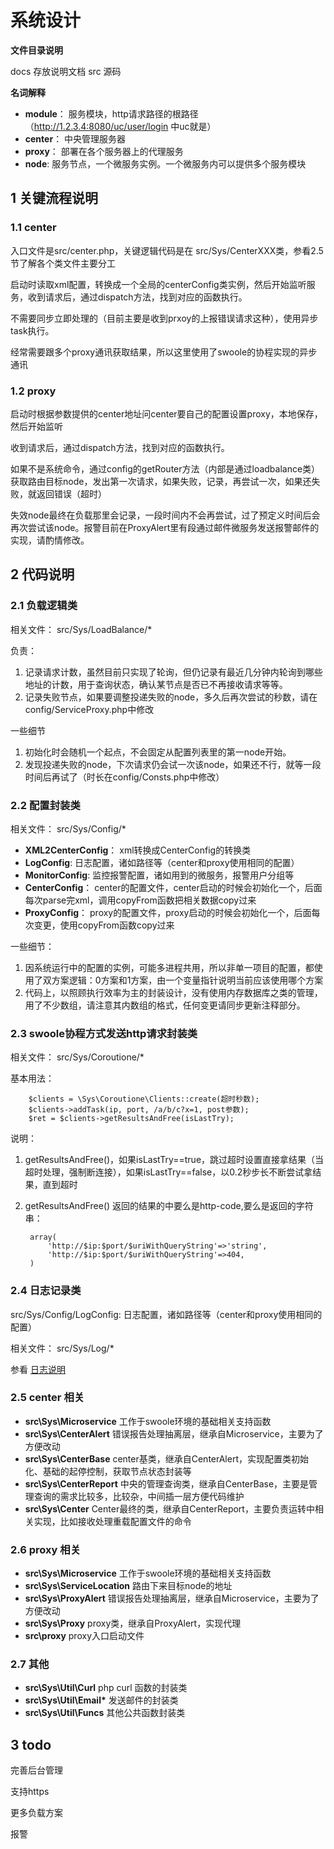 # 系统设计

**文件目录说明**

docs 存放说明文档
src  源码

**名词解释**

- **module**： 服务模块，http请求路径的根路径（http://1.2.3.4:8080/uc/user/login 中uc就是）
- **center**： 中央管理服务器
- **proxy**： 部署在各个服务器上的代理服务
- **node**: 服务节点，一个微服务实例。一个微服务内可以提供多个服务模块

## 1 关键流程说明

### 1.1 center

入口文件是src/center.php，关键逻辑代码是在 src/Sys/CenterXXX类，参看2.5节了解各个类文件主要分工

启动时读取xml配置，转换成一个全局的centerConfig类实例，然后开始监听服务，收到请求后，通过dispatch方法，找到对应的函数执行。

不需要同步立即处理的（目前主要是收到prxoy的上报错误请求这种），使用异步task执行。

经常需要跟多个proxy通讯获取结果，所以这里使用了swoole的协程实现的异步通讯

### 1.2 proxy

启动时根据参数提供的center地址问center要自己的配置设置proxy，本地保存，然后开始监听

收到请求后，通过dispatch方法，找到对应的函数执行。

如果不是系统命令，通过config的getRouter方法（内部是通过loadbalance类）获取路由目标node，发出第一次请求，如果失败，记录，再尝试一次，如果还失败，就返回错误（超时）

失效node最终在负载那里会记录，一段时间内不会再尝试，过了预定义时间后会再次尝试该node。报警目前在ProxyAlert里有段通过邮件微服务发送报警邮件的实现，请酌情修改。

## 2 代码说明

### 2.1 负载逻辑类

相关文件： src/Sys/LoadBalance/*

负责：

1. 记录请求计数，虽然目前只实现了轮询，但仍记录有最近几分钟内轮询到哪些地址的计数，用于查询状态，确认某节点是否已不再接收请求等等。
2. 记录失败节点，如果要调整投递失败的node，多久后再次尝试的秒数，请在config/ServiceProxy.php中修改

一些细节

1. 初始化时会随机一个起点，不会固定从配置列表里的第一node开始。
2. 发现投递失败的node，下次请求仍会试一次该node，如果还不行，就等一段时间后再试了（时长在config/Consts.php中修改）

### 2.2 配置封装类

相关文件： src/Sys/Config/*

- **XML2CenterConfig**： xml转换成CenterConfig的转换类
- **LogConfig**: 日志配置，诸如路径等（center和proxy使用相同的配置）
- **MonitorConfig**: 监控报警配置，诸如用到的微服务，报警用户分组等
- **CenterConfig**： center的配置文件，center启动的时候会初始化一个，后面每次parse完xml，调用copyFrom函数把相关数据copy过来
- **ProxyConfig**： proxy的配置文件，proxy启动的时候会初始化一个，后面每次变更，使用copyFrom函数copy过来

一些细节：

1. 因系统运行中的配置的实例，可能多进程共用，所以非单一项目的配置，都使用了双方案逻辑：0方案和1方案，由一个变量指针说明当前应该使用哪个方案
2. 代码上，以照顾执行效率为主的封装设计，没有使用内存数据库之类的管理，用了不少数组，请注意其内数组的格式，任何变更请同步更新注释部分。

### 2.3 swoole协程方式发送http请求封装类

相关文件： src/Sys/Coroutione/* 

基本用法：

		$clients = \Sys\Coroutione\Clients::create(超时秒数);
        $clients->addTask(ip, port, /a/b/c?x=1, post参数);
        $ret = $clients->getResultsAndFree(isLastTry);

说明：

1. getResultsAndFree()，如果isLastTry==true，跳过超时设置直接拿结果（当超时处理，强制断连接），如果isLastTry==false，以0.2秒步长不断尝试拿结果，直到超时
2. getResultsAndFree() 返回的结果的中要么是http-code,要么是返回的字符串：

		array(
			'http://$ip:$port/$uriWithQueryString'=>'string',
			'http://$ip:$port/$uriWithQueryString'=>404,
		)


### 2.4 日志记录类

src/Sys/Config/LogConfig: 日志配置，诸如路径等（center和proxy使用相同的配置）

相关文件： src/Sys/Log/*

参看 [日志说明](docs/Logs.md)


### 2.5 center 相关

- **src\Sys\Microservice** 工作于swoole环境的基础相关支持函数
- **src\Sys\CenterAlert**  错误报告处理抽离层，继承自Microservice，主要为了方便改动
- **src\Sys\CenterBase** center基类，继承自CenterAlert，实现配置类初始化、基础的起停控制，获取节点状态封装等
- **src\Sys\CenterReport** 中央的管理查询类，继承自CenterBase，主要是管理查询的需求比较多，比较杂，中间插一层方便代码维护
- **src\Sys\Center**  Center最终的类，继承自CenterReport，主要负责运转中相关实现，比如接收处理重载配置文件的命令

### 2.6 proxy 相关

- **src\Sys\Microservice**    工作于swoole环境的基础相关支持函数
- **src\Sys\ServiceLocation** 路由下来目标node的地址
- **src\Sys\ProxyAlert**      错误报告处理抽离层，继承自Microservice，主要为了方便改动
- **src\Sys\Proxy**           proxy类，继承自ProxyAlert，实现代理
- **src\proxy**  proxy入口启动文件

### 2.7 其他 

- **src\Sys\Util\Curl**  php curl 函数的封装类 
- **src\Sys\Util\Email\*** 发送邮件的封装类 
- **src\Sys\Util\Funcs** 其他公共函数封装类

## 3 todo

完善后台管理

支持https

更多负载方案

报警

